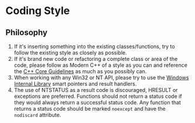 # Coding Style

## Philosophy
1. If it's inserting something into the existing classes/functions, try to follow the existing style as closely as possible.
1. If it's brand new code or refactoring a complete class or area of the code, please follow as Modern C++ of a style as you can and reference the [C++ Core Guidelines](https://github.com/isocpp/CppCoreGuidelines) as much as you possibly can.
1. When working with any Win32 or NT API, please try to use the [Windows Internal Library](./WIL.md) smart pointers and result handlers.
1. The use of NTSTATUS as a result code is discouraged, HRESULT or exceptions are preferred. Functions should not return a status code if they would always return a successful status code. Any function that returns a status code should be marked `noexcept` and have the `nodiscard` attribute.
